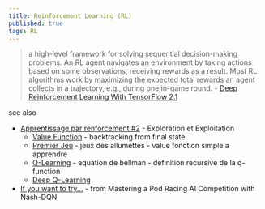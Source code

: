 ```yaml
---
title: Reinforcement Learning (RL)
published: true
tags: RL
---
```

> a high-level framework for solving sequential decision-making problems. An RL agent navigates an environment by taking actions based on some observations, receiving rewards as a result. Most RL algorithms work by maximizing the expected total rewards an agent collects in a trajectory, e.g., during one in-game round. - [Deep Reinforcement Learning With TensorFlow 2.1](http://inoryy.com/post/tensorflow2-deep-reinforcement-learning/)

see also
- [Apprentissage par renforcement #2](https://www.youtube.com/watch?v=a4WUL_KZeZo&list=PLpEPgC7cUJ4YPZlfUu0vQTwPraVKPASUa&index=2) - Exploration et Exploitation
	- [Value Function](https://www.youtube.com/watch?v=m7RyfYNMlA8&list=PLpEPgC7cUJ4YPZlfUu0vQTwPraVKPASUa&index=3) - backtracking from final state
    - [ Premier Jeu](https://www.youtube.com/watch?v=OKTjheBEvDY&list=PLpEPgC7cUJ4YPZlfUu0vQTwPraVKPASUa&index=4) - jeux des allumettes - value fonction simple a apprendre 
    - [Q-Learning](https://www.youtube.com/watch?v=a0bVIyIJ074&list=PLpEPgC7cUJ4YPZlfUu0vQTwPraVKPASUa&index=5) - equation de bellman - definition recursive de la q-function
    - [Deep Q-Learning](https://www.youtube.com/watch?v=U9nkd2jt3b8&list=PLpEPgC7cUJ4YPZlfUu0vQTwPraVKPASUa&index=7)
- [If you want to try...](https://github.com/pb4git/Nash-DQN-CSB-Article?tab=readme-ov-file#if-you-want-to-try) - from Mastering a Pod Racing AI Competition with Nash-DQN
